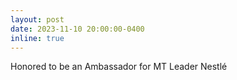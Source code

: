 ```yaml
---
layout: post
date: 2023-11-10 20:00:00-0400
inline: true
---
```

Honored to be an Ambassador for MT Leader Nestlé